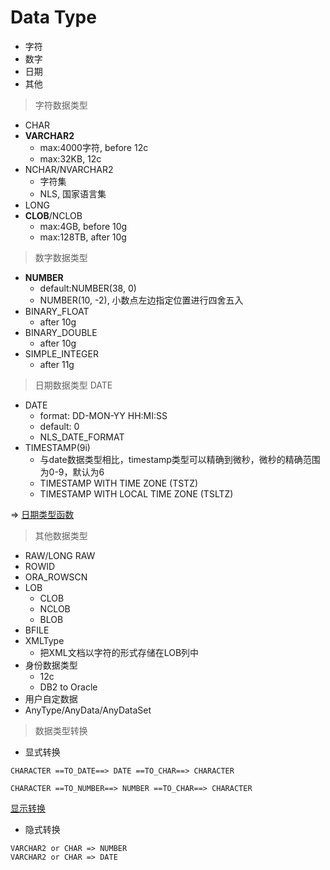 # Data Type

- 字符
- 数字
- 日期
- 其他

> 字符数据类型

- CHAR
- **VARCHAR2**
  - max:4000字符, before 12c
  - max:32KB, 12c
- NCHAR/NVARCHAR2
  - 字符集
  - NLS, 国家语言集
- LONG
- **CLOB**/NCLOB
  - max:4GB, before 10g
  - max:128TB, after 10g

> 数字数据类型

- **NUMBER**
  - default:NUMBER(38, 0)
  - NUMBER(10, -2), 小数点左边指定位置进行四舍五入
- BINARY_FLOAT
  - after 10g
- BINARY_DOUBLE
  - after 10g
- SIMPLE_INTEGER
  - after 11g

> 日期数据类型 DATE

- DATE
  - format: DD-MON-YY HH:MI:SS
  - default: 0
  - NLS_DATE_FORMAT
- TIMESTAMP(9i)
  - 与date数据类型相比，timestamp类型可以精确到微秒，微秒的精确范围为0-9，默认为6
  - TIMESTAMP WITH TIME ZONE (TSTZ)
  - TIMESTAMP WITH LOCAL TIME ZONE (TSLTZ)

=> [日期类型函数](func_date.md)


> 其他数据类型

- RAW/LONG RAW
- ROWID
- ORA_ROWSCN
- LOB
  - CLOB
  - NCLOB
  - BLOB
- BFILE
- XMLType
  - 把XML文档以字符的形式存储在LOB列中
- 身份数据类型
  - 12c
  - DB2 to Oracle
- 用户自定数据
- AnyType/AnyData/AnyDataSet

> 数据类型转换

- 显式转换
```oracle
CHARACTER ==TO_DATE==> DATE ==TO_CHAR==> CHARACTER

CHARACTER ==TO_NUMBER==> NUMBER ==TO_CHAR==> CHARACTER
```
[显示转换](img/dataType_trans.png)
- 隐式转换
```oracle
VARCHAR2 or CHAR => NUMBER
VARCHAR2 or CHAR => DATE
```


